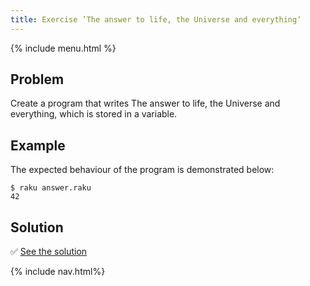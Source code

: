 ```yaml
---
title: Exercise ’The answer to life, the Universe and everything‘
---
```


{% include menu.html %}

## Problem

Create a program that writes The answer to life, the Universe and everything, which is stored in a variable.

## Example

The expected behaviour of the program is demonstrated below:

    $ raku answer.raku
    42

## Solution

✅ [See the solution](solution)

{% include nav.html%}

